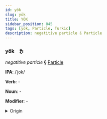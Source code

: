 ```yaml
---
id: yök
slug: yök
title: YÖK
sidebar_position: 845
tags: [yök, Particle, Turkic]
description: negatitive particle § Particle
---
```


### yök&emsp;<span kind="abugida">ɀ̑ı</span>

*negatitive particle* **§** [Particle](../../tags/Particle)

**IPA**: /ˈjok/

**Verb**: -

**Noun**: -

**Modifier**: -

<details>
    <summary>Origin</summary>
    Turkish yok /ˈjok/<br/>
    <em>Turkic Language Family</em>
</details>